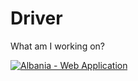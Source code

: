 # Driver

What am I working on?

[![Albania - Web Application ](https://img.youtube.com/vi/EVntEekSf_4/maxresdefault.jpg)](https://youtu.be/EVntEekSf_4)
